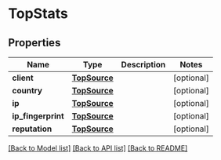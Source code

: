 # TopStats

## Properties
Name | Type | Description | Notes
------------ | ------------- | ------------- | -------------
**client** | [**TopSource**](TopSource.md) |  | [optional] 
**country** | [**TopSource**](TopSource.md) |  | [optional] 
**ip** | [**TopSource**](TopSource.md) |  | [optional] 
**ip_fingerprint** | [**TopSource**](TopSource.md) |  | [optional] 
**reputation** | [**TopSource**](TopSource.md) |  | [optional] 

[[Back to Model list]](../README.md#documentation-for-models) [[Back to API list]](../README.md#documentation-for-api-endpoints) [[Back to README]](../README.md)

